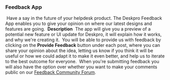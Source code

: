 ### Feedback App

​
Have a say in the future of your helpdesk product. The Deskpro Feedback App enables you to give your opinion on where our latest designs and features are going.
​
**Description**
​
The app will give you a preview of a potential new feature or UI update for Deskpro, it will explain how it works, and why we're creating it.
​
You will be able to provide us with feedback by clicking on the **Provide Feedback** button under each post, where you can share your opinion about the idea, letting us know if you think it will be useful or how we could adapt it to make it even better, and help us to iterate to the best outcome for everyone.
​
When you're submitting feedback you will also have the option over whether you want to make your comments public on our [Feedback Community Forum](https://support.deskpro.com/en-US/community/browse/active-1,2,3,9,10/type-9/date-desc/view-list/viewmode-compact).
